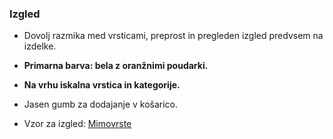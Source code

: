 ### Izgled
- Dovolj razmika med vrsticami, preprost in pregleden izgled predvsem na izdelke.
- **Primarna barva: bela z oranžnimi poudarki.**
- **Na vrhu iskalna vrstica in kategorije.**
- Jasen gumb za dodajanje v košarico.

- Vzor za izgled: [Mimovrste](https://www.mimovrste.com)
  
